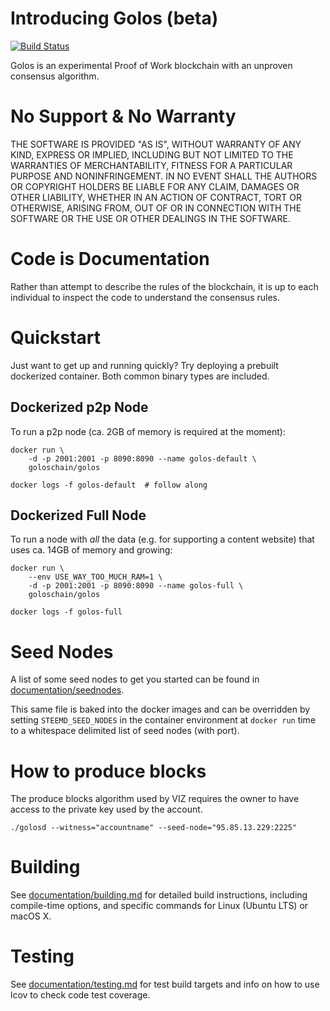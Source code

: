 # Introducing Golos (beta)

[![Build Status](https://travis-ci.org/GolosChain/golos.svg?branch=master)](https://travis-ci.org/GolosChain/golos)

Golos is an experimental Proof of Work blockchain with an unproven consensus
algorithm.

# No Support & No Warranty

THE SOFTWARE IS PROVIDED "AS IS", WITHOUT WARRANTY OF ANY KIND, EXPRESS OR
IMPLIED, INCLUDING BUT NOT LIMITED TO THE WARRANTIES OF MERCHANTABILITY,
FITNESS FOR A PARTICULAR PURPOSE AND NONINFRINGEMENT. IN NO EVENT SHALL THE
AUTHORS OR COPYRIGHT HOLDERS BE LIABLE FOR ANY CLAIM, DAMAGES OR OTHER
LIABILITY, WHETHER IN AN ACTION OF CONTRACT, TORT OR OTHERWISE, ARISING
FROM, OUT OF OR IN CONNECTION WITH THE SOFTWARE OR THE USE OR OTHER DEALINGS
IN THE SOFTWARE.

# Code is Documentation

Rather than attempt to describe the rules of the blockchain, it is up to
each individual to inspect the code to understand the consensus rules.

# Quickstart

Just want to get up and running quickly?  Try deploying a prebuilt
dockerized container.  Both common binary types are included.

## Dockerized p2p Node

To run a p2p node (ca. 2GB of memory is required at the moment):

    docker run \
        -d -p 2001:2001 -p 8090:8090 --name golos-default \
        goloschain/golos

    docker logs -f golos-default  # follow along

## Dockerized Full Node

To run a node with *all* the data (e.g. for supporting a content website)
that uses ca. 14GB of memory and growing:

    docker run \
        --env USE_WAY_TOO_MUCH_RAM=1 \
        -d -p 2001:2001 -p 8090:8090 --name golos-full \
        goloschain/golos

    docker logs -f golos-full

# Seed Nodes

A list of some seed nodes to get you started can be found in
[documentation/seednodes](documentation/seednodes).

This same file is baked into the docker images and can be overridden by
setting `STEEMD_SEED_NODES` in the container environment at `docker run`
time to a whitespace delimited list of seed nodes (with port).

# How to produce blocks

The produce blocks algorithm used by VIZ requires the owner to have access to the
private key used by the account.

    ./golosd --witness="accountname" --seed-node="95.85.13.229:2225"

# Building

See [documentation/building.md](documentation/building.md) for detailed build instructions, including
compile-time options, and specific commands for Linux (Ubuntu LTS) or macOS X.

# Testing

See [documentation/testing.md](documentation/testing.md) for test build targets and info
on how to use lcov to check code test coverage.

